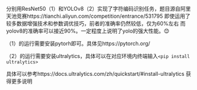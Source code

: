 分别用ResNet50（1）和YOLOv8（2）实现了字符编码识别任务，题目源自阿里天池竞赛https://tianchi.aliyun.com/competition/entrance/531795
即使运用了较多数据增强技术和参数调优技巧，前者的准确率仍然较低，仅为60%左右
而yolov8的准确率可以接近90%。一定程度上说明了yolo的强大性能。😊


（1）的运行需要安装pytorh即可。具体见https://pytorch.org/  

（2）的运行需要安装ultralytics，具体可以在对应环境内终端输入`<pip install ultralytics>`

具体可以参考https://docs.ultralytics.com/zh/quickstart/#install-ultralytics
获得更多说明




